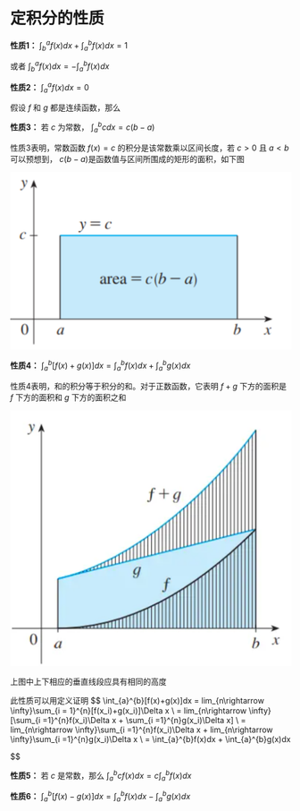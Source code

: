 # 定积分的性质

**性质1：**  $\int_{b}^{a}f(x)dx + \int_{a}^{b}f(x)dx = 1$

或者 $\int_{b}^{a}f(x)dx = -\int_{a}^{b}f(x)dx$ 

**性质2：**  $\int_{a}^{a}f(x)dx = 0$ 

假设 $f$ 和 $g$ 都是连续函数，那么

**性质3：** 若 $c$ 为常数， $\int_{a}^{b}cdx = c(b-a)$​

性质3表明，常数函数 $f(x) = c$ 的积分是该常数乘以区间长度，若 $c > 0$ 且 $a < b$ 可以预想到， $c(b-a)$​ 是函数值与区间所围成的矩形的面积，如下图

<img src=".assets/image-20240306233924438.png" alt="image-20240306233924438" style="zoom:67%;" />

**性质4：**  $\int_{a}^{b}[f(x) + g(x)]dx = \int_{a}^{b}f(x)dx + \int_{a}^{b}g(x)dx$​

性质4表明，和的积分等于积分的和。对于正数函数，它表明 $f + g$ 下方的面积是 $f$ 下方的面积和 $g$​ 下方的面积之和

<img src=".assets/image-20240306234043618.png" alt="image-20240306234043618" style="zoom:50%;" />

上图中上下相应的垂直线段应具有相同的高度

此性质可以用定义证明
$$
\int_{a}^{b}[f(x)+g(x)]dx = lim_{n\rightarrow \infty}\sum_{i = 1}^{n}[f(x_i)+g(x_i)]\Delta x \\ 
= lim_{n\rightarrow \infty}[\sum_{i =1}^{n}f(x_i)\Delta x + \sum_{i =1}^{n}g(x_i)\Delta x] \\
= lim_{n\rightarrow \infty}\sum_{i =1}^{n}f(x_i)\Delta x + lim_{n\rightarrow \infty}\sum_{i =1}^{n}g(x_i)\Delta x \\
= \int_{a}^{b}f(x)dx + \int_{a}^{b}g(x)dx

$$


**性质5：** 若 $c$ 是常数，那么 $\int_{a}^{b}cf(x)dx = c\int_{a}^{b}f(x)dx$ 

**性质6：**  $\int_{a}^{b}[f(x)-g(x)]dx = \int_{a}^{b}f(x)dx - \int_{a}^{b}g(x)dx$

